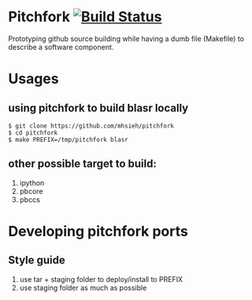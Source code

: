 # Pitchfork [![Build Status](https://travis-ci.org/mhsieh/pitchfork.svg)](https://travis-ci.org/mhsieh/pitchfork)
Prototyping github source building while having a dumb file (Makefile) to describe a software component.

# Usages

## using pitchfork to build blasr locally
```
$ git clone https://github.com/mhsieh/pitchfork
$ cd pitchfork
$ make PREFIX=/tmp/pitchfork blasr
```

## other possible target to build:
1. ipython
2. pbcore
3. pbccs

# Developing pitchfork ports

## Style guide

1. use tar + staging folder to deploy/install to PREFIX
2. use staging folder as much as possible

